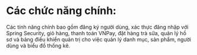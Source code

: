# Các chức năng chính: 
Các tính năng chính bao gồm đăng ký người dùng, xác thực đăng nhập với Spring Security, giỏ hàng, thanh toán VNPay, đặt hàng trà sữa, quản lý hồ sơ và bảng điều khiển quản trị cho việc quản lý danh mục, sản phẩm, người dùng và biểu đồ thống kê.
